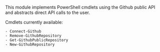 This module implements PowerShell cmdlets using the Github public API and abstracts direct API calls to the user.

Cmdlets currently available:

    - Connect-Github
    - Remove-GithubRepository
    - Get-GithubPublicRepository
    - New-GithubRepository